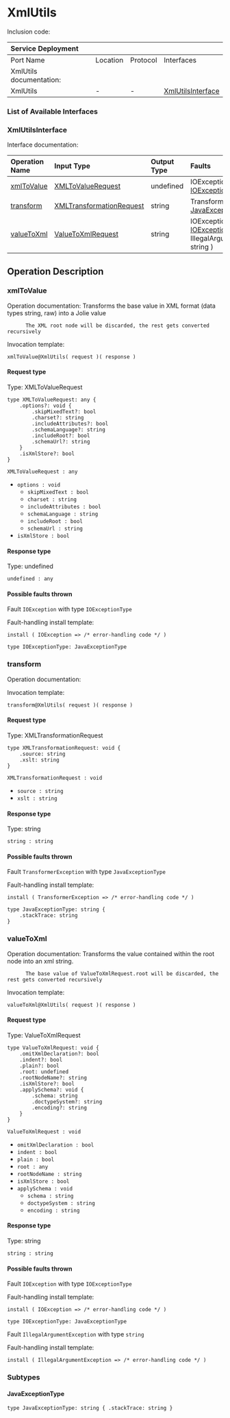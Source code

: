 <!-- markdownlint-disable -->

# XmlUtils

Inclusion code: 

| Service Deployment |  |  |  |
| :--- | :--- | :--- | :--- |
| Port Name | Location | Protocol | Interfaces |
| XmlUtils documentation: |  |  |  |
| XmlUtils | - | - | [XmlUtilsInterface](xml_utils.md#XmlUtilsInterface) |

### List of Available Interfaces

### XmlUtilsInterface <a id="XmlUtilsInterface"></a>

Interface documentation:

| Operation Name | Input Type | Output Type | Faults |
| :--- | :--- | :--- | :--- |
| [xmlToValue](xml_utils.md#xmlToValue) | [XMLToValueRequest](xml_utils.md#XMLToValueRequest) | undefined |  IOException\( [IOExceptionType](xml_utils.md#IOExceptionType) \) |
| [transform](xml_utils.md#transform) | [XMLTransformationRequest](xml_utils.md#XMLTransformationRequest) | string |  TransformerException\( [JavaExceptionType](xml_utils.md#JavaExceptionType) \) |
| [valueToXml](xml_utils.md#valueToXml) | [ValueToXmlRequest](xml_utils.md#ValueToXmlRequest) | string |  IOException\( [IOExceptionType](xml_utils.md#IOExceptionType) \)  IllegalArgumentException\( string \) |

## Operation Description

### xmlToValue <a id="xmlToValue"></a>

Operation documentation: Transforms the base value in XML format \(data types string, raw\) into a Jolie value

```jolie
      The XML root node will be discarded, the rest gets converted recursively
```

Invocation template:

```jolie
xmlToValue@XmlUtils( request )( response )
```

#### Request type <a id="XMLToValueRequest"></a>

Type: XMLToValueRequest

```jolie
type XMLToValueRequest: any {
    .options?: void {
        .skipMixedText?: bool
        .charset?: string
        .includeAttributes?: bool
        .schemaLanguage?: string
        .includeRoot?: bool
        .schemaUrl?: string
    }
    .isXmlStore?: bool
}
```

`XMLToValueRequest : any`

* `options : void`
  * `skipMixedText : bool`
  * `charset : string`
  * `includeAttributes : bool`
  * `schemaLanguage : string`
  * `includeRoot : bool`
  * `schemaUrl : string`
* `isXmlStore : bool`

#### Response type

Type: undefined

`undefined : any`

#### Possible faults thrown

Fault `IOException` with type `IOExceptionType`

Fault-handling install template:

```jolie
install ( IOException => /* error-handling code */ )
```

```jolie
type IOExceptionType: JavaExceptionType
```

### transform <a id="transform"></a>

Operation documentation:

Invocation template:

```jolie
transform@XmlUtils( request )( response )
```

#### Request type <a id="XMLTransformationRequest"></a>

Type: XMLTransformationRequest

```jolie
type XMLTransformationRequest: void {
    .source: string
    .xslt: string
}
```

`XMLTransformationRequest : void`

* `source : string`
* `xslt : string`

#### Response type

Type: string

`string : string`

#### Possible faults thrown

Fault `TransformerException` with type `JavaExceptionType`

Fault-handling install template:

```jolie
install ( TransformerException => /* error-handling code */ )
```

```jolie
type JavaExceptionType: string {
    .stackTrace: string
}
```

### valueToXml <a id="valueToXml"></a>

Operation documentation: Transforms the value contained within the root node into an xml string.

```jolie
      The base value of ValueToXmlRequest.root will be discarded, the rest gets converted recursively
```

Invocation template:

```jolie
valueToXml@XmlUtils( request )( response )
```

#### Request type <a id="ValueToXmlRequest"></a>

Type: ValueToXmlRequest

```jolie
type ValueToXmlRequest: void {
    .omitXmlDeclaration?: bool
    .indent?: bool
    .plain?: bool
    .root: undefined
    .rootNodeName?: string
    .isXmlStore?: bool
    .applySchema?: void {
        .schema: string
        .doctypeSystem?: string
        .encoding?: string
    }
}
```

`ValueToXmlRequest : void`

* `omitXmlDeclaration : bool`
* `indent : bool`
* `plain : bool`
* `root : any`
* `rootNodeName : string`
* `isXmlStore : bool`
* `applySchema : void`
  * `schema : string`
  * `doctypeSystem : string`
  * `encoding : string`

#### Response type

Type: string

`string : string`

#### Possible faults thrown

Fault `IOException` with type `IOExceptionType`

Fault-handling install template:

```jolie
install ( IOException => /* error-handling code */ )
```

```jolie
type IOExceptionType: JavaExceptionType
```

Fault `IllegalArgumentException` with type `string`

Fault-handling install template:

```jolie
install ( IllegalArgumentException => /* error-handling code */ )
```

### Subtypes

#### JavaExceptionType <a id="JavaExceptionType"></a>

```jolie
type JavaExceptionType: string { .stackTrace: string }
```

